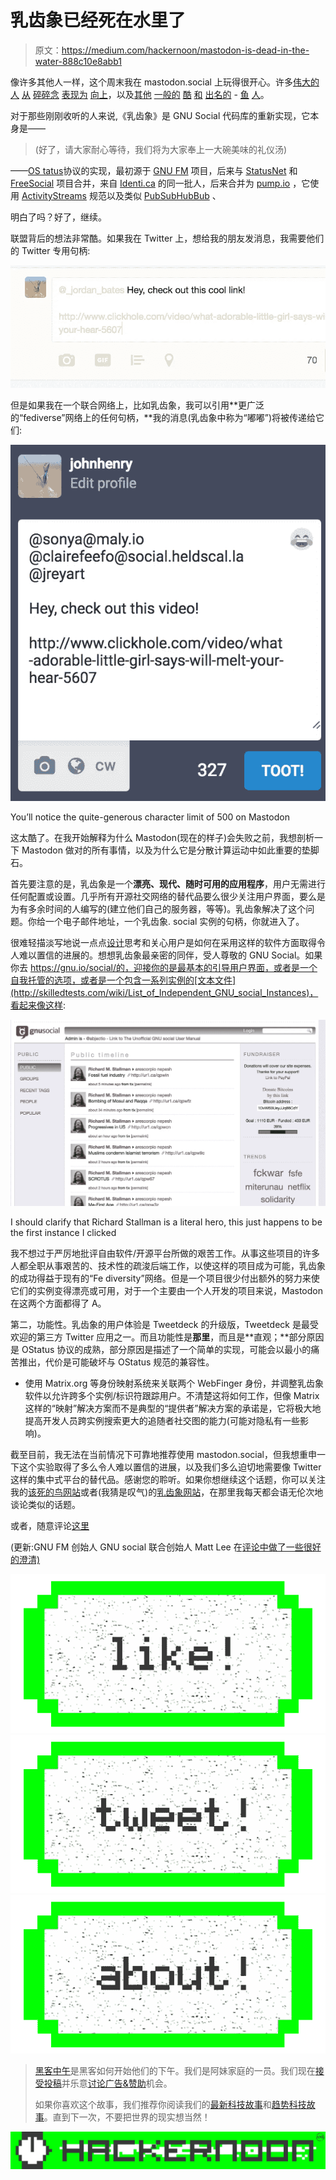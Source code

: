 # 乳齿象已经死在水里了

> 原文：<https://medium.com/hackernoon/mastodon-is-dead-in-the-water-888c10e8abb1>

像许多其他人一样，这个周末我在 mastodon.social 上玩得很开心。许多[伟大的](https://mastodon.social/@five) [人](https://mastodon.social/@puellavulnerata) [从](https://mastodon.social/@sonya) [碎碎念](https://mastodon.social/@ultimape) [表现为](https://mastodon.social/@chenoehart) [向上](https://mastodon.social/@jdegoes)，以及[其他](https://mastodon.social/@brendaneich) [一般的](https://mastodon.social/@bcrypt) [酷](https://mastodon.social/@auerbach) [和](https://mastodon.social/@thegrugq) [出名的](https://mastodon.social/@meaningness) - [鱼](https://mastodon.social/@davatron5000) [人](https://mastodon.social/@aral)。

对于那些刚刚收听的人来说,《乳齿象》是 GNU Social 代码库的重新实现，它本身是——

> (好了，请大家耐心等待，我们将为大家奉上一大碗美味的礼仪汤)

——[OS tatus](http://ostatus.github.io/spec/OStatus%201.0%20Draft%202.html)协议的实现，最初源于 [GNU FM](https://www.gnu.org/software/gnufm/) 项目，后来与 [StatusNet](https://github.com/zh/statusnet) 和 [FreeSocial](https://github.com/UngPirat/freesocial) 项目合并，来自 [Identi.ca](https://github.com/dpearson/node-identi.ca) 的同一批人，后来合并为 [pump.io](http://pump.io/) ，它使用 [ActivityStreams](http://activitystrea.ms/) 规范以及类似 [PubSubHubBub](https://github.com/pubsubhubbub/PubSubHubbub) 、

明白了吗？好了，继续。

联盟背后的想法非常酷。如果我在 Twitter 上，想给我的朋友发消息，我需要他们的 Twitter 专用句柄:

![](img/475f4e4413dee594179ba1fc70be4384.png)

但是如果我在一个联合网络上，比如乳齿象，我可以引用**更广泛的“fediverse”网络上的任何句柄，**我的消息(乳齿象中称为“嘟嘟”)将被传递给它们:

![](img/85319185e198982ecbd251eb14987c29.png)

You’ll notice the quite-generous character limit of 500 on Mastodon

这太酷了。在我开始解释为什么 Mastodon(现在的样子)会失败之前，我想剖析一下 Mastodon 做对的所有事情，以及为什么它是分散计算运动中如此重要的垫脚石。

首先要注意的是，乳齿象是一个**漂亮、现代、随时可用的应用程序**，用户无需进行任何配置或设置。几乎所有开源社交网络的替代品要么很少关注用户界面，要么是为有多余时间的人编写的(建立他们自己的服务器，等等)。乳齿象解决了这个问题。你给一个电子邮件地址，一个乳齿象. social 实例的句柄，你就进入了。

很难轻描淡写地说一点点[设计](https://hackernoon.com/tagged/design)思考和关心用户是如何在采用这样的软件方面取得令人难以置信的进展的。想想乳齿象最亲密的同伴，受人尊敬的 GNU Social。如果你去 https://gnu.io/social/的，迎接你的是最基本的引导用户界面，或者是一个自我托管的选项，或者是一个包含一系列实例的[文本文件](http://skilledtests.com/wiki/List_of_Independent_GNU_social_Instances)，看起来像这样:

![](img/f9460645a4e295c24987637447d0f4e7.png)

I should clarify that Richard Stallman is a literal hero, this just happens to be the first instance I clicked

我不想过于严厉地批评自由软件/开源平台所做的艰苦工作。从事这些项目的许多人都全职从事艰苦的、技术性的疏浚后端工作，以使这样的项目成为可能，乳齿象的成功得益于现有的“Fe diversity”网络。但是一个项目很少付出额外的努力来使它们的实例变得漂亮或可用，对于一个主要由一个人开发的项目来说，Mastodon 在这两个方面都得了 A。

第二，功能性。乳齿象的用户体验是 Tweetdeck 的升级版，Tweetdeck 是最受欢迎的第三方 Twitter 应用之一。而且功能性是**那里**，而且是**直观；**部分原因是 OStatus 协议的成熟，部分原因是描述了一个简单的实现，可能会以最小的痛苦推出，代价是可能破坏与 OStatus 规范的兼容性。

*   使用 Matrix.org 等身份映射系统来关联两个 WebFinger 身份，并调整乳齿象软件以允许跨多个实例/标识符跟踪用户。不清楚这将如何工作，但像 Matrix 这样的“映射”解决方案而不是典型的“提供者”解决方案的承诺是，它将极大地提高开发人员跨实例搜索更大的追随者社交图的能力(可能对隐私有一些影响)。

截至目前，我无法在当前情况下可靠地推荐使用 mastodon.social，但我想重申一下这个实验取得了多么令人难以置信的进展，以及我们多么迫切地需要像 Twitter 这样的集中式平台的替代品。感谢您的聆听。如果你想继续这个话题，你可以关注我的[该死的鸟网站](http://twitter.com/ckhonson)或者(我猜是叹气)的[乳齿象网站](http://mastodon.social/@johnhenry)，在那里我每天都会语无伦次地谈论类似的话题。

或者，随意评论[这里](https://news.ycombinator.com/item?id=14045014)

(更新:GNU FM 创始人 GNU social 联合创始人 Matt Lee 在[评论中做了一些很好的澄清)](https://news.ycombinator.com/item?id=14047605)

[![](img/50ef4044ecd4e250b5d50f368b775d38.png)](http://bit.ly/HackernoonFB)[![](img/979d9a46439d5aebbdcdca574e21dc81.png)](https://goo.gl/k7XYbx)[![](img/2930ba6bd2c12218fdbbf7e02c8746ff.png)](https://goo.gl/4ofytp)

> [黑客中午](http://bit.ly/Hackernoon)是黑客如何开始他们的下午。我们是阿妹家庭的一员。我们现在[接受投稿](http://bit.ly/hackernoonsubmission)并乐意[讨论广告&赞助](mailto:partners@amipublications.com)机会。
> 
> 如果你喜欢这个故事，我们推荐你阅读我们的[最新科技故事](http://bit.ly/hackernoonlatestt)和[趋势科技故事](https://hackernoon.com/trending)。直到下一次，不要把世界的现实想当然！

![](img/be0ca55ba73a573dce11effb2ee80d56.png)